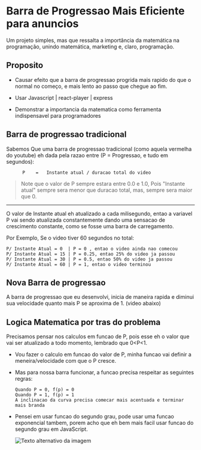 # Barra de Progressao Mais Eficiente para anuncios 
 Um projeto simples, mas que ressalta a importância da matemática na programação, unindo matemática, marketing e, claro, programação.



## Proposito
  * Causar efeito que a barra de progressao progrida mais rapido do que o normal no começo, e mais lento ao passo que chegue ao fim.
    
  * Usar Javascript | react-player | express
    
  * Demonstrar a importancia da matematica como ferramenta indispensavel para programadores

## Barra de progressao tradicional

Sabemos Que uma barra de progressao tradicional (como aquela vermelha do youtube)
eh dada pela razao entre (P = Progressao, e tudo em segundos):

          P    =   Instante atual / duracao total do video
> Note que o valor de P sempre estara entre 0.0 e 1.0, Pois "Instante atual" sempre sera menor que duracao total, mas, sempre sera maior que 0.

---

O valor de Instante atual eh atualizado a cada milisegundo, entao a variavel P vai sendo atualizada constantemente dando uma sensacao de crescimento constante, como se fosse uma barra de carregamento. 


Por Exemplo, Se o video tiver 60 segundos no total: 

    P/ Instante Atual = 0  | P = 0 , entao o video ainda nao comecou
    P/ Instante Atual = 15 | P = 0.25, entao 25% do video ja passou 
    P/ Instante Atual = 30 | P = 0.5, entao 50% do video ja passou
    P/ Instante Atual = 60 | P = 1, entao o video terminou
  
  

## Nova Barra de progressao 

A barra de progressao que eu desenvolvi, inicia de maneira rapida e diminui sua velocidade quanto mais P se aproxima de 1. (video abaixo)

##  Logica Matematica por tras do problema 

Precisamos pensar nos calculos em funcao de P, pois esse eh o valor que vai ser atualizado a todo momento, lembrado que 0<P<1.

- Vou fazer o calculo em funcao do valor de P, minha funcao vai definir a meneira/velocidade com que o P cresce.
  
- Mas para nossa barra funcionar, a funcao precisa respeitar as seguintes regras:

      Quando P = 0, f(p) = 0
      Quando P = 1, f(p) = 1
      A inclinacao da curva precisa comecar mais acentuada e terminar mais branda

- Pensei em usar funcao do segundo grau, pode usar uma funcao exponencial tambem, porem acho que eh bem mais facil usar funcao do segundo grau em JavaScript.

  ![Texto alternativo da imagem](file:///Users/filiperaposo/Desktop/Screenshot%202023-09-04%20at%2019.35.06.png)


  
  
  
